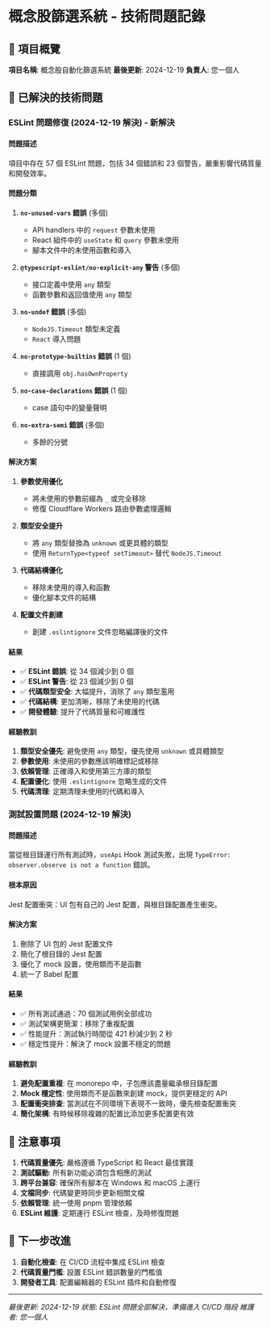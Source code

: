 # 概念股篩選系統 - 技術問題記錄

## 🎯 項目概覽

**項目名稱**: 概念股自動化篩選系統
**最後更新**: 2024-12-19
**負責人**: 您一個人

## 🐛 已解決的技術問題

### ESLint 問題修復 (2024-12-19 解決) - **新解決**

#### 問題描述

項目中存在 57 個 ESLint 問題，包括 34 個錯誤和 23 個警告，嚴重影響代碼質量和開發效率。

#### 問題分類

1. **`no-unused-vars` 錯誤** (多個)
   - API handlers 中的 `request` 參數未使用
   - React 組件中的 `useState` 和 `query` 參數未使用
   - 腳本文件中的未使用函數和導入

2. **`@typescript-eslint/no-explicit-any` 警告** (多個)
   - 接口定義中使用 `any` 類型
   - 函數參數和返回值使用 `any` 類型

3. **`no-undef` 錯誤** (多個)
   - `NodeJS.Timeout` 類型未定義
   - `React` 導入問題

4. **`no-prototype-builtins` 錯誤** (1 個)
   - 直接調用 `obj.hasOwnProperty`

5. **`no-case-declarations` 錯誤** (1 個)
   - case 語句中的變量聲明

6. **`no-extra-semi` 錯誤** (多個)
   - 多餘的分號

#### 解決方案

1. **參數使用優化**
   - 將未使用的參數前綴為 `_` 或完全移除
   - 修復 Cloudflare Workers 路由參數處理邏輯

2. **類型安全提升**
   - 將 `any` 類型替換為 `unknown` 或更具體的類型
   - 使用 `ReturnType<typeof setTimeout>` 替代 `NodeJS.Timeout`

3. **代碼結構優化**
   - 移除未使用的導入和函數
   - 優化腳本文件的結構

4. **配置文件創建**
   - 創建 `.eslintignore` 文件忽略編譯後的文件

#### 結果

- ✅ **ESLint 錯誤**: 從 34 個減少到 0 個
- ✅ **ESLint 警告**: 從 23 個減少到 0 個
- ✅ **代碼類型安全**: 大幅提升，消除了 `any` 類型濫用
- ✅ **代碼結構**: 更加清晰，移除了未使用的代碼
- ✅ **開發體驗**: 提升了代碼質量和可維護性

#### 經驗教訓

1. **類型安全優先**: 避免使用 `any` 類型，優先使用 `unknown` 或具體類型
2. **參數使用**: 未使用的參數應該明確標記或移除
3. **依賴管理**: 正確導入和使用第三方庫的類型
4. **配置優化**: 使用 `.eslintignore` 忽略生成的文件
5. **代碼清理**: 定期清理未使用的代碼和導入

### 測試設置問題 (2024-12-19 解決)

#### 問題描述

當從根目錄運行所有測試時，`useApi` Hook 測試失敗，出現 `TypeError: observer.observe is not a function` 錯誤。

#### 根本原因

Jest 配置衝突：UI 包有自己的 Jest 配置，與根目錄配置產生衝突。

#### 解決方案

1. 刪除了 UI 包的 Jest 配置文件
2. 簡化了根目錄的 Jest 配置
3. 優化了 mock 設置，使用類而不是函數
4. 統一了 Babel 配置

#### 結果

- ✅ 所有測試通過：70 個測試用例全部成功
- ✅ 測試架構更簡潔：移除了重複配置
- ✅ 性能提升：測試執行時間從 421 秒減少到 2 秒
- ✅ 穩定性提升：解決了 mock 設置不穩定的問題

#### 經驗教訓

1. **避免配置重複**: 在 monorepo 中，子包應該盡量繼承根目錄配置
2. **Mock 穩定性**: 使用類而不是函數來創建 mock，提供更穩定的 API
3. **配置衝突排查**: 當測試在不同環境下表現不一致時，優先檢查配置衝突
4. **簡化架構**: 有時候移除複雜的配置比添加更多配置更有效

## 📝 注意事項

1. **代碼質量優先**: 嚴格遵循 TypeScript 和 React 最佳實踐
2. **測試驅動**: 所有新功能必須包含相應的測試
3. **跨平台兼容**: 確保所有腳本在 Windows 和 macOS 上運行
4. **文檔同步**: 代碼變更時同步更新相關文檔
5. **依賴管理**: 統一使用 pnpm 管理依賴
6. **ESLint 維護**: 定期運行 ESLint 檢查，及時修復問題

## 🎯 下一步改進

1. **自動化檢查**: 在 CI/CD 流程中集成 ESLint 檢查
2. **代碼質量門檻**: 設置 ESLint 錯誤數量的門檻值
3. **開發者工具**: 配置編輯器的 ESLint 插件和自動修復

---

_最後更新: 2024-12-19_
_狀態: ESLint 問題全部解決，準備進入 CI/CD 階段_
_維護者: 您一個人_
